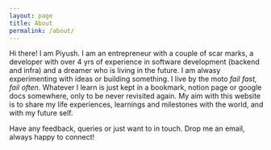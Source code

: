 ```yaml
---
layout: page
title: About
permalink: /about/
---
```


Hi there! I am Piyush. I am an entrepreneur with a couple of scar marks, a developer with over 4 yrs of experience in software development (backend and infra) and a dreamer who is living in the future. 
I am alwasy experimenting with ideas or building something. I live by the moto <i>fail fast, fail often</i>. Whatever I learn is just kept in a bookmark, notion page or google docs somewhere, only
to be never revisited again. My aim with this website is to share my life experiences, learnings and milestones with the world, and with my future self.

Have any feedback, queries or just want to in touch. Drop me an email, always happy to connect!